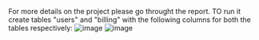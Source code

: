 For more details on the project please go throught the report.
TO run it create tables "users" and "billing" with the following columns for both the tables respectively:
![image](https://user-images.githubusercontent.com/42175730/119612755-e592e000-be19-11eb-97a6-6688202f6269.png)
![image](https://user-images.githubusercontent.com/42175730/119612814-f80d1980-be19-11eb-96b3-947f04255a46.png)
